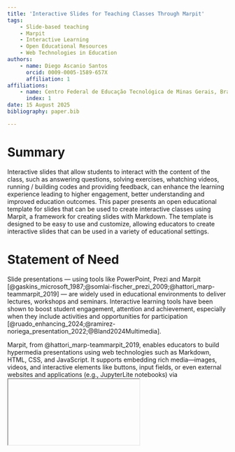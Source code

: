 ```yaml
---
title: 'Interactive Slides for Teaching Classes Through Marpit'
tags:
    - Slide-based teaching
    - Marpit
    - Interactive Learning
    - Open Educational Resources
    - Web Technologies in Education
authors:
    - name: Diego Ascanio Santos
      orcid: 0009-0005-1589-657X
      affiliation: 1
affiliations:
    - name: Centro Federal de Educação Tecnológica de Minas Gerais, Brazil
      index: 1
date: 15 August 2025
bibliography: paper.bib

---
```


# Summary

Interactive slides that allow students to interact with the content of the class, such as answering questions, solving exercises, whatching videos, running / building codes and providing feedback, can enhance the learning experience leading to higher engagement, better understanding and improved education outcomes. This paper presents an open educational template for slides that can be used to create interactive classes using Marpit, a framework for creating slides with Markdown. The template is designed to be easy to use and customize, allowing educators to create interactive slides that can be used in a variety of educational settings.

# Statement of Need

Slide presentations — using tools like PowerPoint, Prezi and Marpit [@gaskins_microsoft_1987;@somlai-fischer_prezi_2009;@hattori_marp-teammarpit_2019] — are widely used in educational environments to deliver lectures, workshops and seminars. Interactive learning tools have been shown to boost student engagement, attention and achievement, especially when they include activities and opportunities for participation [@ruado_enhancing_2024;@ramirez-noriega_presentation_2022;@Bland2024Multimedia].

Marpit, from @hattori_marp-teammarpit_2019, enables educators to build hypermedia presentations using web technologies such as Markdown, HTML, CSS, and JavaScript. It supports embedding rich media—images, videos, and interactive elements like buttons, input fields, or even external websites and applications (e.g., JupyterLite notebooks) via <iframe> tags. This versatility makes it suitable for creating engaging, interactive slides for diverse educational contexts, including online courses, workshops, and seminars.

# Usage 

It is expected from educators some background knowledge in web technologies and the repository management platform GitHub, as the basic template is meant to run inside GitHub Pages. It is posible to run marpit locally, but it is not the focus of this paper, as hosting slides on github pages is a free and easy way to share them with students.

Educators interested in using the template can follow the subsequent steps:

1. Head to [https://github.com/DiegoAscanio/template-aulas](https://github.com/DiegoAscanio/template-aulas) and click on the "Use this template" button to create a new repository based on the template.
2. Enable GitHub Pages in the repository settings, through settings > pages > build and deployment > source > github actions.
3. Go to the slides folder inside the repository root directory and create (edit) the numbered markdown files (01.md, 02.md, etc.) to create the markdown sldes.
4. Commit and push the changes after creating (editing) the slides to see the changes reflected in the GitHub Pages site.

Slides can be accessed through the URL:

```https://<GITHUB_USERNAME>.github.io/<REPOSITORY_NAME>```

where `<GITHUB_USERNAME>` is the GitHub username of the repository owner and `<REPOSITORY_NAME>` is the name of the slides repository created using the template.

# Results

There are several lectures created using the template and two slides of them, with signifficant interactive features, are listed and shown by the Figures 1, and 2, respectively, as examples of marpit capabilities.

![A Hypermedia Slide Containing Text and Video](https://i.imgur.com/TA0vfhT.png)

![A Hypermedia Slide Containing a Full Self-Running Interactive JupyterLite Notebook](https://i.imgur.com/G9eF85f.png)

# Code Availability and Examples

Two template repositories are available at:
- [https://github.com/DiegoAscanio/template-aulas](https://github.com/DiegoAscanio/template-aulas)
- [https://github.com/DiegoAscanio/exemplo-seminarios](https://github.com/DiegoAscanio/exemplo-seminarios)

The first one is a basic template for creating interactive slides using Marpit and GitHub Pages, while the second one is an example of a seminar created using the template with many interactive features.

At least two complete courses — taught in portuguese — have been created using the template:

- [Electrical Circuit Analysis](https://diegoascanio.github.io/ace)
- [Microcontrollers Programming](https://diegoascanio.github.io/mpmc)

And even students have created seminars slides using the template:

- [Digital-Analog Conversion Seminar](https://juliarezende34.github.io/slides-micro)
- [Pulse Width Modulation Seminar](https://imarthz.github.io/Slide_Pwm)

# Conclusion

The proposed Marpit-based template is an open educational resource that enables educators to design interactive, media-rich slides, fostering greater student engagement and understanding. Its flexibility in integrating diverse web-based resources supports dynamic teaching approaches. While not its primary aim, the process of creating these slides can incidentally provide a valuable context for applying and reinforcing coding skills, offering an additional layer of learning through coding itself. By remaining openly available and easily adaptable, the template invites replication, customization, and extension across diverse educational settings.

# References

